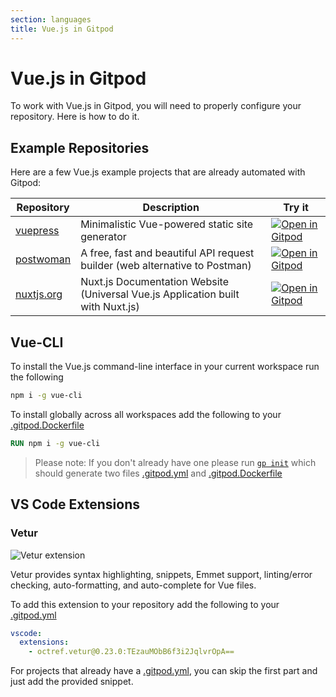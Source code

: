 ```yaml
---
section: languages
title: Vue.js in Gitpod
---
```


<script context="module">
  export const prerender = true;
</script>

# Vue.js in Gitpod

To work with Vue.js in Gitpod, you will need to properly configure your repository. Here is how to do it.

## Example Repositories

Here are a few Vue.js example projects that are already automated with Gitpod:

<div class="overflow-x-auto">

| Repository                                            | Description                                                                     | Try it                                                                                                                        |
| ----------------------------------------------------- | ------------------------------------------------------------------------------- | ----------------------------------------------------------------------------------------------------------------------------- |
| [vuepress](https://github.com/vuejs/vuepress)         | Minimalistic Vue-powered static site generator                                  | [![Open in Gitpod](https://gitpod.io/button/open-in-gitpod.svg)](https://gitpod.io/#https://github.com/vuejs/vuepress)        |
| [postwoman](https://github.com/liyasthomas/postwoman) | A free, fast and beautiful API request builder (web alternative to Postman)     | [![Open in Gitpod](https://gitpod.io/button/open-in-gitpod.svg)](https://gitpod.io/#https://github.com/liyasthomas/postwoman) |
| [nuxtjs.org](https://github.com/nuxt/nuxtjs.org)      | Nuxt.js Documentation Website (Universal Vue.js Application built with Nuxt.js) | [![Open in Gitpod](https://gitpod.io/button/open-in-gitpod.svg)](https://gitpod.io/#https://github.com/nuxt/nuxtjs.org)       |

</div>

## Vue-CLI

To install the Vue.js command-line interface in your current workspace run the following

```bash
npm i -g vue-cli
```

To install globally across all workspaces add the following to your [.gitpod.Dockerfile](/docs/configure/workspaces/workspace-image)

```dockerfile
RUN npm i -g vue-cli
```

> Please note: If you don't already have one please run [`gp init`](/docs/references/gitpod-cli#init) which should generate two files [.gitpod.yml](/docs/references/gitpod-yml) and [.gitpod.Dockerfile](/docs/configure/workspaces/workspace-image)

## VS Code Extensions

### Vetur

![Vetur extension](../../../static/images/docs/Vetur.png)

Vetur provides syntax highlighting, snippets, Emmet support, linting/error checking, auto-formatting, and auto-complete for Vue files.

To add this extension to your repository add the following to your [.gitpod.yml](/docs/references/gitpod-yml)

```yml
vscode:
  extensions:
    - octref.vetur@0.23.0:TEzauMObB6f3i2JqlvrOpA==
```

For projects that already have a [.gitpod.yml](/docs/references/gitpod-yml), you can skip the first part and just add the provided snippet.
